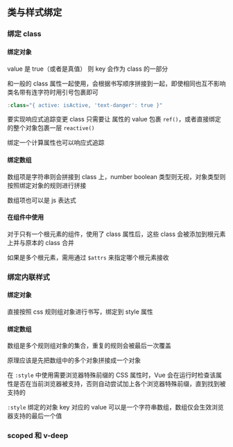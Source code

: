 ## 类与样式绑定

### 绑定 class

#### 绑定对象

value 是 true（或者是真值） 则 key 会作为 class 的一部分

和一般的 class 属性一起使用，会根据书写顺序拼接到一起，即使相同也互不影响
类名带有连字符时用引号包裹即可

```js
:class="{ active: isActive, 'text-danger': true }"
```

要实现响应式追踪变更 class 只需要让 属性的 value 包裹 `ref()`，或者直接绑定的整个对象包裹一层 `reactive()`

绑定一个计算属性也可以响应式追踪

#### 绑定数组

数组项是字符串则会拼接到 class 上，number boolean 类型则无视，对象类型则按照绑定对象的规则进行拼接

数组项也可以是 js 表达式

#### 在组件中使用

对于只有一个根元素的组件，使用了 class 属性后，这些 class 会被添加到根元素上并与原本的 class 合并

如果是多个根元素，需用通过 `$attrs` 来指定哪个根元素接收

### 绑定内联样式

#### 绑定对象

直接按照 css 规则组对象进行书写，绑定到 style 属性

#### 绑定数组

数组是多个规则组对象的集合，重复的规则会被最后一次覆盖

原理应该是先把数组中的多个对象拼接成一个对象

在 `:style` 中使用需要浏览器特殊前缀的 CSS 属性时，Vue 会在运行时检查该属性是否在当前浏览器被支持，否则自动尝试加上各个浏览器特殊前缀，直到找到被支持的

`:style` 绑定的对象 key 对应的 value 可以是一个字符串数组，数组仅会生效浏览器支持的最后一个值

### scoped 和 v-deep
